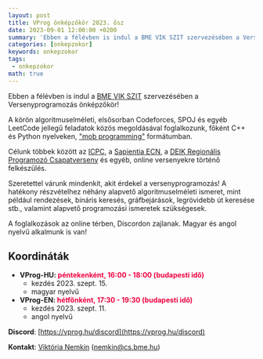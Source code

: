 ```yaml
---
layout: post
title: VProg önképzőkör 2023. ősz
date: 2023-09-01 12:00:00 +0200
summary: 'Ebben a félévben is indul a BME VIK SZIT szervezésében a Versenyprogramozás önképzőkör!'
categories: [onkepzokor]
keywords: onkepzokor
tags:
 - onkepzokor
math: true
---
```


Ebben a félévben is indul a [BME VIK SZIT](https://cs.bme.hu/) szervezésében a Versenyprogramozás önképzőkör!

A körön algoritmuselméleti, elsősorban Codeforces, SPOJ és egyéb LeetCode jellegű feladatok közös megoldásával foglalkozunk, főként C++ és Python nyelveken, ["mob programming"](https://en.wikipedia.org/wiki/Team_programming#Mob_programming) formátumban.

Célunk többek között az [ICPC](https://icpc.global/), a [Sapientia ECN](https://ecn.ms.sapientia.ro/), a [DEIK Regionális Programozó Csapatverseny](https://progcont.hu/) és egyéb, online versenyekre történő felkészülés.

Szeretettel várunk mindenkit, akit érdekel a versenyprogramozás! A hatékony részvételhez néhány alapvető algoritmuselméleti ismeret, mint például rendezések, bináris keresés, gráfbejárások, legrövidebb út keresése stb., valamint alapvető programozási ismeretek szükségesek.

A foglalkozások az online térben, Discordon zajlanak. Magyar és angol nyelvű alkalmunk is van!

## Koordináták

- **VProg-HU: <span style="color:#EE0040">péntekenként, 16:00 - 18:00 (budapesti idő)</span>**
  - kezdés 2023. szept. 15.
  - magyar nyelvű
- **VProg-EN: <span style="color:#EE0040">hétfőnként, 17:30 - 19:30 (budapesti idő)</span>**
  - kezdés 2023. szept. 11.
  - angol nyelvű

**Discord**: [https://vprog.hu/discord](https://vprog.hu/discord)

**Kontakt**: [Viktória Nemkin](https://cs.bme.hu/~nemkin) ([nemkin@cs.bme.hu](mailto:nemkin@cs.bme.hu))
